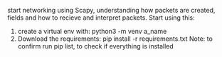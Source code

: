 start networking using Scapy, understanding how packets are created, fields and how to recieve and interpret packets.
Start using this:
1. create a virtual env with: python3 -m venv a_name
2. Download the requirements: pip install -r requirements.txt
Note: to confirm run pip list, to check if everything is installed
